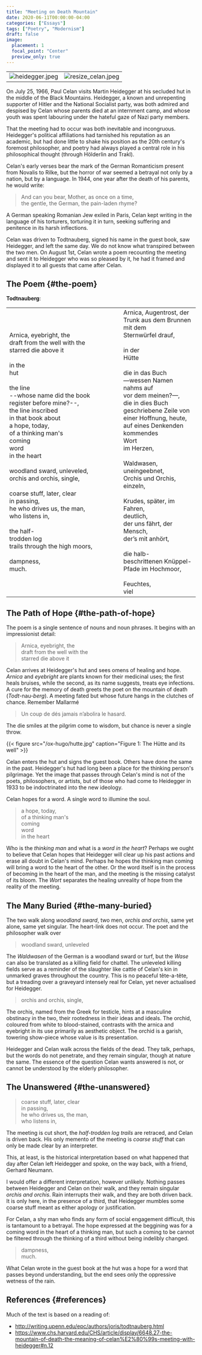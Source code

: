 ```yaml
---
title: "Meeting on Death Mountain"
date: 2020-06-11T00:00:00-04:00
categories: ["Essays"]
tags: ["Poetry", "Modernism"]
draft: false
image:
  placement: 1
  focal_point: "Center"
  preview_only: true
---
```



<table style="border-collapse: collapse; border: none; margin-left: auto; margin-right: auto;">
<tbody>
<tr>
<td style="border:none"><img src="/ox-hugo/heidegger.jpeg" alt="heidegger.jpeg" /></td>
<td style="border:none"><img src="/ox-hugo/resize_celan.jpeg" alt="resize_celan.jpeg" /></td>
</tr>
</tbody>
</table>

On July 25, 1966, Paul Celan visits Martin Heidegger at his secluded hut in the
middle of the Black Mountains. Heidegger, a known and unrepenting supporter of
Hitler and the National Socialist party, was both admired and despised by Celan
whose parents died at an internment camp, and whose youth was spent labouring
under the hateful gaze of Nazi party members.

That the meeting had to occur was both inevitable and incongruous. Heidegger's
political affiliations had tarnished his reputation as an academic, but had done
little to shake his position as the 20th century's foremost philosopher,
and poetry had always played a central role in his philosophical thought
(through Hölderlin and Trakl).

Celan's early verses bear the mark of the German Romanticism present from
Novalis to Rilke, but the horror of war seemed a betrayal not only by a nation,
but by a language. In 1944, one year after the death of his parents, he would
write:

> <p class="verse">
> And can you bear, Mother, as once on a time,<br />
> the gentle, the German, the pain-laden rhyme?<br />
> </p>

A German speaking Romanian Jew exiled in Paris, Celan kept writing in the
language of his torturers, torturing it in turn, seeking suffering and penitence
in its harsh inflections.

Celan was driven to Todtnauberg, signed his name in the guest book, saw
Heidegger, and left the same day. We do not know what transpired between the two
men. On August 1st, Celan wrote a poem recounting the meeting and sent it to
Heidegger who was so pleased by it, he had it framed and displayed it to all
guests that came after Celan.


## The Poem {#the-poem}

**Todtnauberg**:

<table border="0" cellpadding="0" cellspacing="0">
<tbody>
<tr style="border: none">
<td align="left" width="50%" style="border:none">
Arnica, eyebright, the                  </br>
draft from the well with the            </br>
starred die above it                    </br>
</br>
in the                                  </br>
hut                                     </br>
</br>
the line                                </br>
--whose name did the book               </br>
register before mine?--,                </br>
the line inscribed                      </br>
in that book about                      </br>
a hope, today,                          </br>
of a thinking man's                     </br>
coming                                  </br>
word                                    </br>
in the heart                            </br>
</br>
woodland sward, unleveled,              </br>
orchis and orchis, single,              </br>
</br>
coarse stuff, later, clear              </br>
in passing,                             </br>
he who drives us, the man,              </br>
who listens in,                         </br>
</br>
the half-                               </br>
trodden log                             </br>
trails through the high moors,          </br>
</br>
dampness,                               </br>
much.                                   </br>
</td>

<td align="left" width="33%" style="border:none">
 Arnica, Augentrost, der</br>
 Trunk aus dem Brunnen mit dem</br>
 Sternwürfel drauf,</br>
</br>
 in der</br>
 Hütte</br>
</br>
 die in das Buch</br>
 —wessen Namen nahms auf</br>
 vor dem meinen?—,</br>
 die in dies Buch</br>
 geschriebene Zeile von</br>
 einer Hoffnung, heute,</br>
 auf eines Denkenden</br>
 kommendes</br>
 Wort</br>
 im Herzen,</br>
</br>
 Waldwasen, uneingeebnet,</br>
 Orchis und Orchis, einzeln,</br>
</br>
 Krudes, später, im Fahren,</br>
 deutlich,</br>
 der uns fährt, der Mensch,</br>
 der’s mit anhört,</br>
</br>
 die halb-</br>
 beschrittenen Knüppel-</br>
 Pfade im Hochmoor,</br>
</br>
Feuchtes,                    </br>
 viel</br>
 </td>
</tr>
</tbody>
</table>

## The Path of Hope {#the-path-of-hope}
The poem is a single sentence of nouns and noun phrases. It begins with an
impressionist detail:

> <p class="verse">
> Arnica, eyebright, the<br />
> draft from the well with the<br />
> starred die above it<br />
> </p>

Celan arrives at Heidegger's hut and sees omens of healing and hope. _Arnica_ and
_eyebright_ are plants known for their medicinal uses; the first heals bruises,
while the second, as its name suggests, treats eye infections. A cure for the
memory of death greets the poet on the mountain of death (_Todt_-nau-_berg_). A
meeting fated but whose future hangs in the clutches of chance. Remember
Mallarmé

> <p class="verse">
> Un coup de dés jamais n’abolira le hasard.<br />
> </p>

The die smiles at the pilgrim come to wisdom, but chance is never a single
throw.

{{< figure src="/ox-hugo/hutte.jpg" caption="Figure 1: The Hütte and its well" >}}

Celan enters the hut and signs the guest book. Others have done the same in the
past. Heidegger's hut had long been a place for the thinking person's
pilgrimage. Yet the image that passes through Celan's mind is not of the poets,
philosophers, or artists, but of those who had come to Heidegger in 1933 to be
indoctrinated into the new ideology.

Celan hopes for a word. A single word to illumine the soul.

> <p class="verse">
> a hope, today,<br />
> of a thinking man's<br />
> coming<br />
> word<br />
> in the heart<br />
> </p>

Who is the _thinking man_ and what is a _word in the heart_? Perhaps we ought to
believe that Celan hopes that Heidegger will clear up his past actions and erase
all doubt in Celan's mind. Perhaps he hopes the thinking man coming will bring a
word to the heart of the other. Or the word itself is in the process of becoming
in the heart of the man, and the meeting is the missing catalyst of its bloom.
The _Wort_ separates the healing unreality of hope from the reality of the
meeting.


## The Many Buried {#the-many-buried}

The two walk along _woodland sward_, two men, _orchis and orchis_, same yet
alone, same yet singular. The heart-link does not occur. The poet
and the philosopher walk over

> <p class="verse">
> woodland sward, unleveled<br />
> </p>

The _Waldwasen_ of the German is a woodland sward or turf, but the _Wase_ can also
be translated as a killing field for chattel. The unleveled killing fields serve
as a reminder of the slaughter like cattle of Celan's kin in unmarked graves
throughout the country. This is no peaceful tête-a-tête, but a treading over a
graveyard intensely real for Celan, yet never actualised for Heidegger.

> <p class="verse">
> orchis and orchis, single,<br />
> </p>

The orchis, named from the Greek for testicle, hints at a masculine
obstinacy in the two, their rootedness in their ideas and ideals. The
orchid, coloured from white to blood-stained, contrasts with the arnica and
eyebright in its use primarily as aesthetic object. The orchid is a garish,
towering show-piece whose value is its presentation.

Heidegger and Celan walk across the fields of the dead. They talk, perhaps, but
the words do not penetrate, and they remain singular, though at nature the same.
The essence of the question Celan wants answered is not, or cannot be understood
by the elderly philosopher.


## The Unanswered {#the-unanswered}

> <p class="verse">
> coarse stuff, later, clear<br />
> in passing,<br />
> he who drives us, the man,<br />
> who listens in,<br />
> </p>

The meeting is cut short, the _half-trodden log trails_ are retraced, and Celan
is driven back. His only memento of the meeting is _coarse stuff_ that can only be
made clear by an interpreter.

This, at least, is the historical interpretation based on what happened that day
after Celan left Heidegger and spoke, on the way back, with a friend, Gerhard
Neumann.

I would offer a different interpretation, however unlikely. Nothing passes
between Heidegger and Celan on their walk, and they remain singular _orchis and
orchis_. Rain interrupts their walk, and they are both driven back. It is only
here, in the presence of a third, that Heidegger mumbles some coarse stuff meant
as either apology or justification.

For Celan, a shy man who finds any form of social engagement difficult, this is
tantamount to a betrayal. The hope expressed at the beggining was for a coming
word in the heart of a thinking man, but such a coming to be cannot be filtered
through the thinking of a third without being indelibly changed.

> <p class="verse">
> dampness,<br />
> much.<br />
> </p>

What Celan wrote in the guest book at the hut was a hope for a word that passes
beyond understanding, but the end sees only the oppressive wetness of the rain.


## References {#references}

Much of the text is based on a reading of:

-   <http://writing.upenn.edu/epc/authors/joris/todtnauberg.html>
-   <https://www.chs.harvard.edu/CHS/article/display/6648.27-the-mountain-of-death-the-meaning-of-celan%E2%80%99s-meeting-with-heidegger#n.12>
